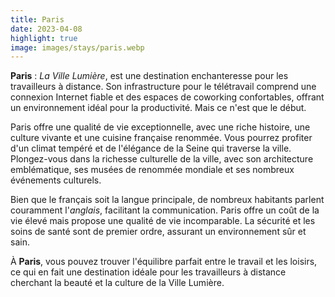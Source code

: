```yaml
---
title: Paris
date: 2023-04-08
highlight: true
image: images/stays/paris.webp
---
```


**Paris** : _La Ville Lumière_, est une destination enchanteresse pour les travailleurs à distance. Son infrastructure pour le télétravail comprend une connexion Internet fiable et des espaces de coworking confortables, offrant un environnement idéal pour la productivité. Mais ce n'est que le début.

Paris offre une qualité de vie exceptionnelle, avec une riche histoire, une culture vivante et une cuisine française renommée. Vous pourrez profiter d'un climat tempéré et de l'élégance de la Seine qui traverse la ville. Plongez-vous dans la richesse culturelle de la ville, avec son architecture emblématique, ses musées de renommée mondiale et ses nombreux événements culturels.

Bien que le français soit la langue principale, de nombreux habitants parlent couramment l'_anglais_, facilitant la communication. Paris offre un coût de la vie élevé mais propose une qualité de vie incomparable. La sécurité et les soins de santé sont de premier ordre, assurant un environnement sûr et sain.

À **Paris**, vous pouvez trouver l'équilibre parfait entre le travail et les loisirs, ce qui en fait une destination idéale pour les travailleurs à distance cherchant la beauté et la culture de la Ville Lumière.
